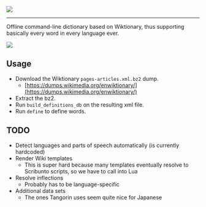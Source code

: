 ![](https://i.neynt.ca/Gsb1uv1VykfNaYRe.png)

---

Offline command-line dictionary based on Wiktionary, thus supporting basically
every word in every language ever.

![](https://i.neynt.ca/h6Qd2Z7UjCA1tGeN.png)

## Usage

- Download the Wiktionary `pages-articles.xml.bz2` dump.
  - [https://dumps.wikimedia.org/enwiktionary/](https://dumps.wikimedia.org/enwiktionary/)
- Extract the bz2.
- Run `build_definitions_db` on the resulting xml file.
- Run `define` to define words.

## TODO

- Detect languages and parts of speech automatically (is currently hardcoded)
- Render Wiki templates
  - This is super hard because many templates eventually resolve to Scribunto
    scripts, so we have to call into Lua
- Resolve inflections
  - Probably has to be language-specific
- Additional data sets
  - The ones Tangorin uses seem quite nice for Japanese
